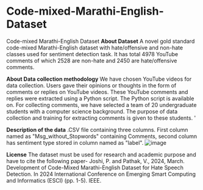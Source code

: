 # Code-mixed-Marathi-English-Dataset
Code-mixed Marathi-English Dataset
**About Dataset**
A novel gold standard code-mixed Marathi-English dataset with hate/offensive and non-hate classes used for sentiment detection task. It has total 4978 YouTube comments of which 2528  are non-hate and 2450 are hate/offensive comments. 

**About Data collection methodology**
We have chosen YouTube videos for data collection. Users gave their opinions or thoughts in the form of comments or replies on YouTube videos. These YouTube comments and replies were extracted using a Python script. The Python script is available on. For collecting comments, we have selected a team of 20 undergraduate students with a computer science background. The purpose of data collection and training for extracting comments is given to these students. '

**Description of the data**
.CSV file containing three columns. First column named as "Msg_without_Stopwords" containing Comments, second column has sentiment type stored in column named as "label". 
![image](https://github.com/user-attachments/assets/96031433-8546-4333-9d48-f9d20d4ca673)

**License**
The dataset must be used for research and academic purpose and have to cite the following paper-
Joshi, P. and Pathak, V., 2024, March. Development of Code-Mixed Marathi-English Dataset for Hate Speech Detection. In 2024 International Conference on Emerging Smart Computing and Informatics (ESCI) (pp. 1-5). IEEE.
